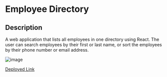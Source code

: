 # Employee Directory

## Description

A web application that lists all employees in one directory using React. The user can search employees by their first or last name, or sort the employees by their phone number or email address.

![image](https://user-images.githubusercontent.com/74886597/116831588-511cc100-ab7e-11eb-9183-78587b179911.png)

[Deployed Link](https://rophillips.github.io/employee-directory/)

